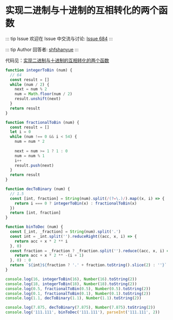 # 实现二进制与十进制的互相转化的两个函数



::: tip Issue 
 欢迎在 Issue 中交流与讨论: [Issue 684](https://github.com/shfshanyue/Daily-Question/issues/684) 
:::

::: tip Author 
回答者: [shfshanyue](https://github.com/shfshanyue) 
:::

代码见：[实现二进制与十进制的互相转化的两个函数](https://codepen.io/shanyue/pen/GRmMQgy)

``` js
function integerToBin (num) {
  // 64
  const result = []
  while (num / 2) {
    next = num % 2
    num = Math.floor(num / 2)
    result.unshift(next)
  }
  return result
}

function fractionalToBin (num) {
  const result = []
  let i = 0
  while (num !== 0 && i < 54) {
    num = num * 2
    
    next = num >= 1 ? 1 : 0
    num = num % 1
    i++
    result.push(next)
  }
  return result
}

function decToBinary (num) {
  // 1.5
  const [int, fraction] = String(num).split(/(?=\.)/).map((x, i) => {
    return i === 0 ? integerToBin(x) : fractionalToBin(x)
  })
  return [int, fraction]
}

function binToDec (num) {
  const [_int, _fraction] = String(num).split('.')
  const int = _int.split('').reduceRight((acc, x, i) => {
    return acc + x * 2 ** i
  }, 0)
  const fraction = _fraction ? _fraction.split('').reduce((acc, x, i) => {
    return acc + x * 2 ** -(i + 1)
  }, 0) : 0
  return `${int}${fraction ? '.' + fraction.toString().slice(2) : ''}`
}

console.log(16, integerToBin(16), Number(16).toString(2))
console.log(18, integerToBin(18), Number(18).toString(2))
console.log(0.5, fractionalToBin(0.5), Number(0.5).toString(2))
console.log(0.1, fractionalToBin(0.1), Number(0.1).toString(2))
console.log(1.1, decToBinary(1.1), Number(1.1).toString(2))

console.log(7.875, decToBinary(7.875), Number(7.875).toString(2))
console.log('111.111', binToDec('111.111'), parseInt('111.111', 2))
```